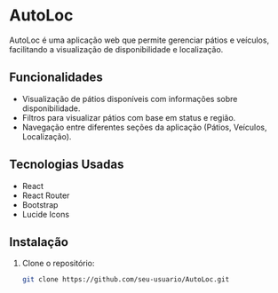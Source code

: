 # AutoLoc

AutoLoc é uma aplicação web que permite gerenciar pátios e veículos, facilitando a visualização de disponibilidade e localização.

## Funcionalidades

- Visualização de pátios disponíveis com informações sobre disponibilidade.
- Filtros para visualizar pátios com base em status e região.
- Navegação entre diferentes seções da aplicação (Pátios, Veículos, Localização).

## Tecnologias Usadas

- React
- React Router
- Bootstrap
- Lucide Icons

## Instalação

1. Clone o repositório:
   ```bash
   git clone https://github.com/seu-usuario/AutoLoc.git
